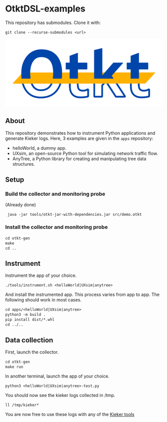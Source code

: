 # OtktDSL-examples

This repository has submodules.
Clone it with:
```
git clone --recurse-submodules <url>
```

![Otkt logo](res/otkt_logo.svg)

## About

This repository demonstrates how to instrument Python applications and generate Kieker logs.
Here, 3 examples are given in the `apps` repository:
- helloWorld, a dummy app.
- UXsim, an open-source Python tool for simulating network traffic flow.
- AnyTree, a Python library for creating and manipulating tree data structures.

## Setup

### Build the collector and monitoring probe
(Already done)
```
 java -jar tools/otkt-jar-with-dependencies.jar src/demo.otkt
```

### Install the collector and monitoring probe
```
cd otkt-gen
make
cd ..
```

## Instrument
Instrument the app of your choice.
```
./tools/instrument.sh <helloWorld|UXsim|anytree>
```
And install the instrumented app. This process varies from app to app. The following should work in most cases.
```
cd apps/<helloWorld|UXsim|anytree>
python3 -m build .
pip install dist/*.whl
cd ../..
```

## Data collection
First, launch the collector.
```
cd otkt-gen
make run
```
In another terminal, launch the app of your choice.
```
python3 <helloWorld|UXsim|anytree>-test.py
```
You should now see the kieker logs collected in /tmp.
```
ll /tmp/kieker*
```
You are now free to use these logs with any of the [Kieker tools](https://kieker-monitoring.readthedocs.io/en/latest/kieker-tools/Kieker-Tools.html)
